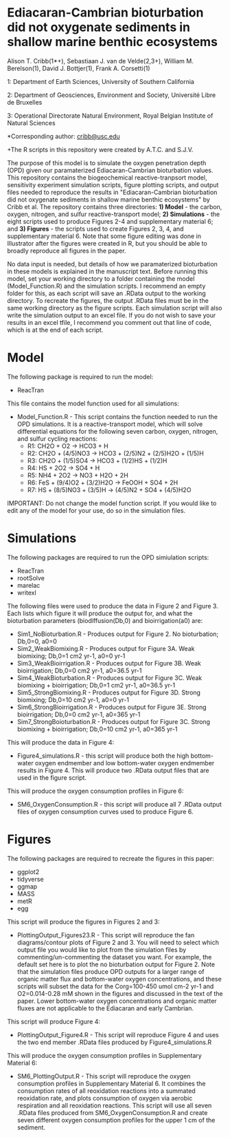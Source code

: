# Ediacaran-Cambrian bioturbation did not oxygenate sediments in shallow marine benthic ecosystems

Alison T. Cribb(1*+), Sebastiaan J. van de Velde(2,3+), William M. Berelson(1), David J. Bottjer(1), Frank A. Corsetti(1)

1: Department of Earth Sciences, University of Southern California 

2: Department of Geosciences, Environment and Society, Université Libre de Bruxelles

3: Operational Directorate Natural Environment, Royal Belgian Institute of Natural Sciences

*Corresponding author: cribb@usc.edu 

+The R scripts in this repository were created by A.T.C. and S.J.V.

The purpose of this model is to simulate the oxygen penetration depth (OPD) given our paramaterized Ediacaran-Cambrian bioturbation values. This repository contains the biogeochemical reactive-tranpsort model, sensitivity experiment simulation scripts, figure plotting scripts, and output files needed to reproduce the results in "Ediacaran-Cambrian bioturbation did not oxygenate sediments in shallow marine benthic ecosystems" by Cribb et al. The repository contains three directories: <b>1) Model</b> - the carbon, oxygen, nitrogen, and sulfur reactive-transport model; <b>2) Simulations</b> - the eight scripts used to produce Figures 2-4 and supplementary material 6; and <b>3) Figures</b> - the scripts used to create Figures 2, 3, 4, and supplementary material 6. Note that some figure editing was done in Illustrator after the figures were created in R, but you should be able to broadly reproduce all figures in the paper.

No data input is needed, but details of how we paramaterized bioturbation in these models is explained in the manuscript text. Before running this model, set your working directory to a folder containing the model (Model_Function.R) and the simulation scripts. I recommend an empty folder for this, as each script will save an .RData output to the working directory. To recreate the figures, the output .RData files must be in the same working directory as the figure scripts. Each simulation script will also write the simulation output to an excel file. If you do not wish to save your results in an excel tfile, I recommend you comment out that line of code, which is at the end of each script.

# Model
The following package is required to run the model:
* ReacTran

This file contains the model function used for all simulations:

* Model_Function.R - This script contains the function needed to run the OPD simulations. It is a reactive-transport model, which will solve differential equations for the following seven carbon, oxygen, nitrogen, and sulfur cycling reactions:
  * R1: CH2O + O2 -> HCO3 + H
  * R2: CH2O + (4/5)NO3 -> HCO3 + (2/5)N2 + (2/5)H2O + (1/5)H
  * R3: CH2O + (1/5)SO4 -> HCO3 + (1/2)HS + (1/2)H
  * R4: HS + 2O2 -> SO4 + H
  * R5: NH4 + 2O2 -> NO3 + H2O + 2H
  * R6: FeS + (9/4)O2 + (3/2)H2O -> FeOOH + SO4 + 2H
  * R7: HS + (8/5)NO3 + (3/5)H -> (4/5)N2 + SO4 + (4/5)H2O

IMPORTANT: Do not change the model function script. If you would like to edit any of the model for your use, do so in the simulation files.

# Simulations
The following packages are required to run the OPD simiulation scripts:
* ReacTran
* rootSolve
* marelac
* writexl

The following files were used to produce the data in Figure 2 and Figure 3. Each lists which figure it will produce the output for, and what the bioturbation parameters (biodiffusion(Db,0) and bioirrigation(a0) are:
* Sim1_NoBioturbation.R - Produces output for Figure 2. No bioturbation; Db,0=0, a0=0
* Sim2_WeakBiomixing.R - Produces output for Figure 3A. Weak biomixing; Db,0=1 cm2 yr-1, a0=0 yr-1
* Sim3_WeakBioirrigation.R - Produces output for Figure 3B. Weak bioirrigation; Db,0=0 cm2 yr-1, a0=36.5 yr-1
* Sim4_WeakBioturbation.R - Produces output for Figure 3C. Weak biomixing + bioirrigation; Db,0=1 cm2 yr-1, a0=36.5 yr-1
* Sim5_StrongBiomixing.R - Produces output for Figure 3D. Strong biomixing; Db,0=10 cm2 yr-1, a0=0 yr-1
* Sim6_StrongBioirrigation.R - Produces output for Figure 3E. Strong bioirrigation; Db,0=0 cm2 yr-1, a0=365 yr-1
* Sim7_StrongBoioturbation.R - Produces output for Figure 3C. Strong biomixing + bioirrigation; Db,0=10 cm2 yr-1, a0=365 yr-1

This will produce the data in Figure 4:
* Figure4_simulations.R - this script will produce both the high bottom-water oxygen endmember and low bottom-water oxygen endmember results in Figure 4. This will produce two .RData output files that are used in the figure script.

This will produce the oxygen consumption profiles in Figure 6:
* SM6_OxygenConsumption.R - this script will produce all 7 .RData output files of oxygen consumption curves used to produce Figure 6. 

# Figures
The following packages are required to recreate the figures in this paper:
* ggplot2
* tidyverse
* ggmap
* MASS
* metR
* egg

This script will produce the figures in Figures 2 and 3:
* PlottingOutput_Figures23.R - This script will reproduce the fan diagrams/contour plots of Figure 2 and 3. You will need to select which output file you would like to plot from the simulation files by commenting/un-commenting the dataset you want. For example, the default set here is to plot the no bioturbation output for Figure 2. Note that the simulation files produce OPD outputs for a larger range of organic matter flux and bottom-water oxygen concentrations, and these scripts will subset the data for the Corg=100-450 umol cm-2 yr-1 and O2=0.014-0.28 mM shown in the figures and discussed in the text of the paper. Lower bottom-water oxygen concentrations and organic matter fluxes are not applicable to the Ediacaran and early Cambrian.

This script will produce Figure 4:
* PlottingOutput_Figure4.R - This script will reproduce Figure 4 and uses the two end member .RData files produced by Figure4_simulations.R

This will produce the oxygen consumption profiles in Supplementary Material 6:
* SM6_PlottingOutput.R - This script will reproduce the oxygen consumption profiles in Supplementary Material 6. It combines the consumption rates of all reoxidation reactions into a summated reoxidation rate, and plots consumption of oxygen via aerobic respiration and all reoxidation reactions. This script will use all seven .RData files produced from SM6_OxygenConsumption.R and create seven different oxygen consumption profiles for the upper 1 cm of the sediment.
